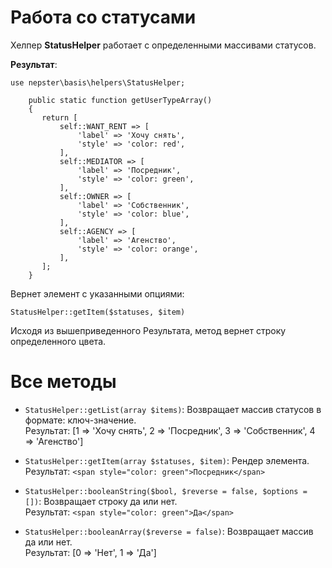 # Работа со статусами

Хелпер **StatusHelper** работает с определенными массивами статусов.


**Результат**:

```
use nepster\basis\helpers\StatusHelper;
```

```
    public static function getUserTypeArray()
    {
       return [
           self::WANT_RENT => [
               'label' => 'Хочу снять',
               'style' => 'color: red',
           ],
           self::MEDIATOR => [
               'label' => 'Посредник',
               'style' => 'color: green',
           ],
           self::OWNER => [
               'label' => 'Собственник',
               'style' => 'color: blue',
           ],
           self::AGENCY => [
               'label' => 'Агенство',
               'style' => 'color: orange',
           ],
       ];
    }
```


Вернет элемент с указанными опциями:

```
StatusHelper::getItem($statuses, $item)
```

Исходя из вышеприведенного Результата, метод вернет строку определенного цвета.


# Все методы

* ``StatusHelper::getList(array $items)``: Возвращает массив статусов в формате: ключ-значение.
    <br/>Результат: [1 => 'Хочу снять', 2 => 'Посредник', 3 => 'Собственник', 4 => 'Агенство']
    
    
* ``StatusHelper::getItem(array $statuses, $item)``: Рендер элемента.
    <br/>Результат: ```<span style="color: green">Посредник</span>```
    
    
* ``StatusHelper::booleanString($bool, $reverse = false, $options = [])``: Возвращает строку да или нет.
    <br/>Результат: ```<span style="color: green">Да</span>```
    
    
* ``StatusHelper::booleanArray($reverse = false)``: Возвращает массив да или нет.
    <br/>Результат: [0 => 'Нет', 1 => 'Да']
    
